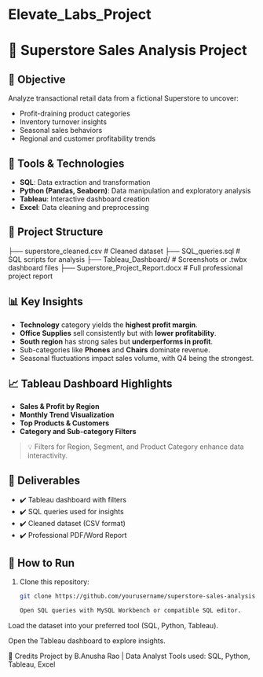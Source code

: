 # Elevate_Labs_Project

# 🛒 Superstore Sales Analysis Project

## 📌 Objective
Analyze transactional retail data from a fictional Superstore to uncover:
- Profit-draining product categories
- Inventory turnover insights
- Seasonal sales behaviors
- Regional and customer profitability trends

## 🧰 Tools & Technologies
- **SQL**: Data extraction and transformation
- **Python (Pandas, Seaborn)**: Data manipulation and exploratory analysis
- **Tableau**: Interactive dashboard creation
- **Excel**: Data cleaning and preprocessing

## 📂 Project Structure

├── superstore_cleaned.csv # Cleaned dataset
├── SQL_queries.sql # SQL scripts for analysis
├── Tableau_Dashboard/ # Screenshots or .twbx dashboard files
├── Superstore_Project_Report.docx # Full professional project report

## 📊 Key Insights

- **Technology** category yields the **highest profit margin**.
- **Office Supplies** sell consistently but with **lower profitability**.
- **South region** has strong sales but **underperforms in profit**.
- Sub-categories like **Phones** and **Chairs** dominate revenue.
- Seasonal fluctuations impact sales volume, with Q4 being the strongest.

## 📈 Tableau Dashboard Highlights

- **Sales & Profit by Region**
- **Monthly Trend Visualization**
- **Top Products & Customers**
- **Category and Sub-category Filters**

> 💡 Filters for Region, Segment, and Product Category enhance data interactivity.

## 📑 Deliverables

- ✔️ Tableau dashboard with filters
- ✔️ SQL queries used for insights
- ✔️ Cleaned dataset (CSV format)
- ✔️ Professional PDF/Word Report

## 🚀 How to Run

1. Clone this repository:
   ```bash
   git clone https://github.com/yourusername/superstore-sales-analysis.git

   Open SQL queries with MySQL Workbench or compatible SQL editor.

Load the dataset into your preferred tool (SQL, Python, Tableau).

Open the Tableau dashboard to explore insights.

🤝 Credits
Project by B.Anusha Rao | Data Analyst
Tools used: SQL, Python, Tableau, Excel
